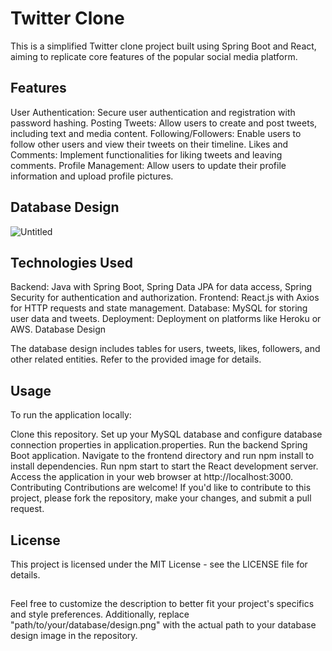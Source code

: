 # Twitter Clone 
This is a simplified Twitter clone project built using Spring Boot and React, aiming to replicate core features of the popular social media platform.

## Features
User Authentication: Secure user authentication and registration with password hashing.
Posting Tweets: Allow users to create and post tweets, including text and media content.
Following/Followers: Enable users to follow other users and view their tweets on their timeline.
Likes and Comments: Implement functionalities for liking tweets and leaving comments.
Profile Management: Allow users to update their profile information and upload profile pictures.

## Database Design 
![Untitled](https://github.com/ayouballali/Blog-Application/assets/73221495/342992b8-9fac-4514-984c-c4895d528152)

## Technologies Used
Backend: Java with Spring Boot, Spring Data JPA for data access, Spring Security for authentication and authorization.
Frontend: React.js with Axios for HTTP requests and state management.
Database: MySQL for storing user data and tweets.
Deployment: Deployment on platforms like Heroku or AWS.
Database Design

The database design includes tables for users, tweets, likes, followers, and other related entities. Refer to the provided image for details.

## Usage
To run the application locally:

Clone this repository.
Set up your MySQL database and configure database connection properties in application.properties.
Run the backend Spring Boot application.
Navigate to the frontend directory and run npm install to install dependencies.
Run npm start to start the React development server.
Access the application in your web browser at http://localhost:3000.
Contributing
Contributions are welcome! If you'd like to contribute to this project, please fork the repository, make your changes, and submit a pull request.

## License
This project is licensed under the MIT License - see the LICENSE file for details.


##
Feel free to customize the description to better fit your project's specifics and style preferences. Additionally, replace "path/to/your/database/design.png" with the actual path to your database design image in the repository.
